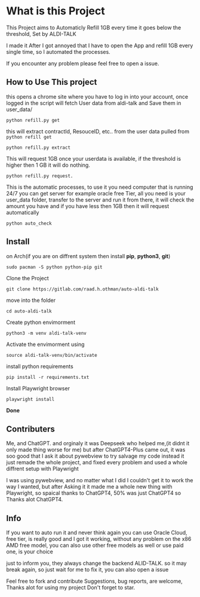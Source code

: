 # What is this Project

This Project aims to Automaticly Refill 1GB every time it goes below the threshold, Set by ALDI-TALK

I made it After I got annoyed that I have to open the App and refill 1GB every single time, 
so I automated the processes.

If you encounter any problem please feel free to open a issue.
## How to Use This project

this opens a chrome site where you have to log in into your account, 
once logged in the script will fetch User data from aldi-talk
and Save them in user_data/
```
python refill.py get
```

this will extract contractId, ResouceID, etc.. from the user data pulled from ```python refill get```
```
python refill.py extract
```

This will request 1GB once your userdata is available, if the threshold is higher then 1 GB it will do nothing.
```
python refill.py request.
```

This is the automatic processes, to use it you need computer that is running 24/7 you can get server for example oracle free Tier,
all you need is your user_data folder, transfer to the server and run it from there, 
it will check the amount you have and if you have less then 1GB then it will request automatically
```
python auto_check
```



## Install

on Arch(if you are on diffrent system then install **pip**, **python3**, **git**)
```
sudo pacman -S python python-pip git
```

Clone the Project
```
git clone https://gitlab.com/raad.h.othman/auto-aldi-talk
```

move into the folder
```
cd auto-aldi-talk
```

Create python envimorment
```
python3 -m venv aldi-talk-venv
```

Activate the envimorment using
```
source aldi-talk-venv/bin/activate
```

install python requirements
```
pip install -r requirements.txt
```

Install Playwright browser
```
playwright install
```


**Done**


## Contributers

Me, and ChatGPT. and orginaly it was Deepseek who helped me,(it didnt it only made thing worse for me) but after ChatGPT4-Plus came out, it was soo good that I ask it about pywebview 
to try salvage my code instead it just remade the whole project, and fixed every problem and used a whole diffrent setup with Playwright

I was using pywebview, and no matter what I did I couldn't get it to work the way I wanted,
but after Asking it it made me a whole new thing with Playwright, so spaical thanks to ChatGPT4, 50% was just ChatGPT4 so 
Thanks alot ChatGPT4.


## Info

If you want to auto run it and never think again you can use Oracle Cloud, free tier, is really good and I got it working, 
without any problem on the x86 AMD free model, you can also use other free models as well or use paid one, is your choice

just to inform you, they always change the backend ALID-TALK. so it may break again, so just wait for me to fix it, you can also open a issue

Feel free to fork and contribute Suggestions, bug reports, are welcome, Thanks alot for using my project Don't forget to star.

